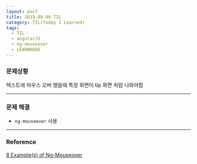 ```yaml
---
layout: post
title: 2019-09-09 TIL
category: TIL(Today I Learned)
tags:
  - TIL
  - angularJS
  - ng-mouseover
  - LEARNKODE
---
```




### 문제상황

텍스트에 마우스 오버 했을때 특정 화면이 tip 화면 처럼 나와야함

---

### 문제 해결

- `ng-mouseover` 사용

---

### Reference

[8 Example(s) of Ng-Mouseover](https://www.learnkode.com/Examples/Angular/Ng-Mouseover)